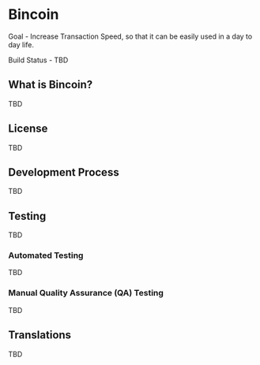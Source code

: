 Bincoin
=====================================
Goal - Increase Transaction Speed, so that it can be easily used in a day to day life.

Build Status - TBD

What is Bincoin?
----------------

TBD

License
-------

TBD

Development Process
-------------------

TBD

Testing
-------

TBD

### Automated Testing

TBD

### Manual Quality Assurance (QA) Testing

TBD

Translations
------------

TBD
